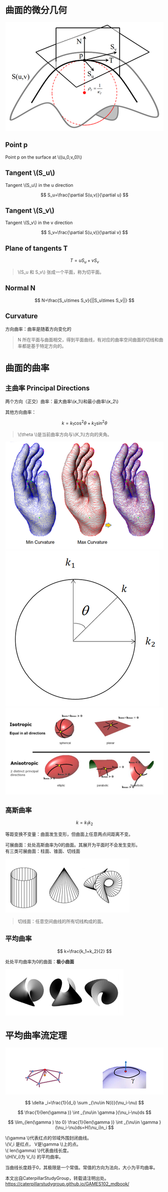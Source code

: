# 曲面的微分几何    

![](../assets/微分25.png)  

## Point p

Point p on the surface at \\((u_0,v_0)\\)     

## Tangent \\(S_u\\)

Tangent \\(S_u\\) in the u direction      

$$
S_u=\frac{\partial S(u,v)}{\partial u}
$$     

## Tangent \\(S_v\\)

Tangent \\(S_v\\) in the v direction     

$$
S_v=\frac{\partial S(u,v)}{\partial v}
$$

## Plane of tangents T    

$$
T=uS_u+vS_v
$$

> \\(S_u 和 S_v\\) 张成一个平面，称为切平面。     

## Normal N    

$$
N=\frac{S_u\times S_v}{||S_u\times S_v||}
$$

## Curvature

方向曲率：曲率是随着方向变化的    

> N 所在平面与曲面相交，得到平面曲线，有对应的曲率空间曲面的切线和曲率都是基于特定方向的。    

# 曲面的曲率   


## 主曲率 Principal Directions   

两个方向（正交）曲率：最大曲率\\(𝜅_1\\)和最小曲率\\(𝜅_2\\)     

其他方向曲率：  

$$
k=k_1\cos ^2\theta +k_2\sin ^2\theta
$$

> \\(\theta \\)是当前曲率方向与\\(K_1\\)方向的夹角。   

![](../assets/微分28.png)  
![](../assets/微分28-1.png)  
![](../assets/微分29.png)

## 高斯曲率     

$$
k=k_1k_2
$$

等距变换不变量：曲面发生变形，但曲面上任意两点间距离不变。   

可展曲面：处处高斯曲率为0的曲面。其展开为平面时不会发生变形。  
有三类可展曲面：柱面、锥面、切线面      

![](../assets/微分26.png)  

> 切线面：任意空间曲线的所有切线构成的面。     

## 平均曲率    

$$
k=\frac{k_1+k_2}{2}
$$

处处平均曲率为0的曲面：**极小曲面**      

![](../assets/微分27.png)  

# 平均曲率流定理   
![](../assets/网格14.png)    

$$
\delta _i=\frac{1}{d_i} \sum _{\nu\in N(i)}(\nu_i-\nu)
$$

$$
\frac{1}{len(\gamma )} \int _{\nu\in \gamma }(\nu_i-\nu)ds
$$

$$
\lim_{len(\gamma ) \to 0} \frac{1}{len(\gamma )} \int _{\nu\in \gamma }(\nu_i-\nu)ds=H(\nu_i)n_i
$$

\\(\gamma \\)代表红点的邻域外围封闭曲线。    
\\(V_i 是红点， V是\gamma \\)上的点。    
\\( len(\gamma) \\)代表曲线长度。    
\\(H(V_i)为 V_i\\) 的平均曲率。     

当曲线长度趋于0，其极限是一个常值。常值的方向为法向，大小为平均曲率。  

本文出自CaterpillarStudyGroup，转载请注明出处。
https://caterpillarstudygroup.github.io/GAMES102_mdbook/  
